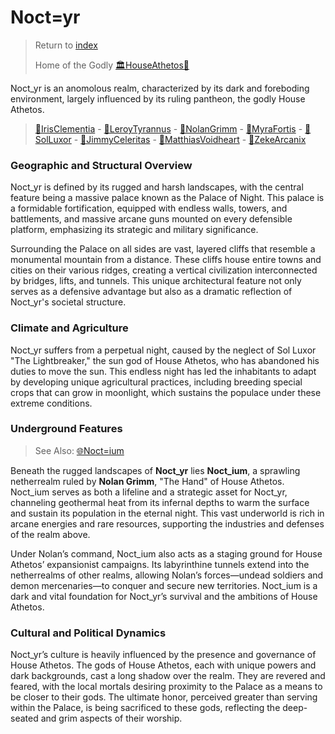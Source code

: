 # Noct=yr

> Return to [index](index.md)
>
> Home of the Godly [🏛HouseAthetos🖤](🏛HouseAthetos🖤.md)


Noct_yr is an anomolous realm, characterized by its dark and foreboding environment, largely influenced by its ruling pantheon, the godly House Athetos.

> [🖤IrisClementia](🖤IrisClementia.md) - [🖤LeroyTyrannus](🖤LeroyTyrannus.md) - [🖤NolanGrimm](🖤NolanGrimm.md) - [🖤MyraFortis](🖤MyraFortis.md) - [🖤SolLuxor](🖤SolLuxor.md) - [🖤JimmyCeleritas](🖤JimmyCeleritas.md) - [🖤MatthiasVoidheart](🖤MatthiasVoidheart.md) - [🖤ZekeArcanix](🖤ZekeArcanix.md)

### Geographic and Structural Overview

Noct_yr is defined by its rugged and harsh landscapes, with the central feature being a massive palace known as the Palace of Night. This palace is a formidable fortification, equipped with endless walls, towers, and battlements, and massive arcane guns mounted on every defensible platform, emphasizing its strategic and military significance.

Surrounding the Palace on all sides are vast, layered cliffs that resemble a monumental mountain from a distance. These cliffs house entire towns and cities on their various ridges, creating a vertical civilization interconnected by bridges, lifts, and tunnels. This unique architectural feature not only serves as a defensive advantage but also as a dramatic reflection of Noct_yr's societal structure.

### Climate and Agriculture

Noct_yr suffers from a perpetual night, caused by the neglect of Sol Luxor "The Lightbreaker," the sun god of House Athetos, who has abandoned his duties to move the sun. This endless night has led the inhabitants to adapt by developing unique agricultural practices, including breeding special crops that can grow in moonlight, which sustains the populace under these extreme conditions.

### Underground Features

> See Also: [🌐Noct=ium](🌐Noct=ium.md)

Beneath the rugged landscapes of **Noct_yr** lies **Noct_ium**, a sprawling netherrealm ruled by **Nolan Grimm**, "The Hand" of House Athetos. Noct_ium serves as both a lifeline and a strategic asset for Noct_yr, channeling geothermal heat from its infernal depths to warm the surface and sustain its population in the eternal night. This vast underworld is rich in arcane energies and rare resources, supporting the industries and defenses of the realm above.

Under Nolan’s command, Noct_ium also acts as a staging ground for House Athetos’ expansionist campaigns. Its labyrinthine tunnels extend into the netherrealms of other realms, allowing Nolan’s forces—undead soldiers and demon mercenaries—to conquer and secure new territories. Noct_ium is a dark and vital foundation for Noct_yr’s survival and the ambitions of House Athetos.

### Cultural and Political Dynamics

Noct_yr’s culture is heavily influenced by the presence and governance of House Athetos. The gods of House Athetos, each with unique powers and dark backgrounds, cast a long shadow over the realm. They are revered and feared, with the local mortals desiring proximity to the Palace as a means to be closer to their gods. The ultimate honor, perceived greater than serving within the Palace, is being sacrificed to these gods, reflecting the deep-seated and grim aspects of their worship.